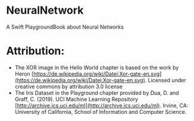 # NeuralNetwork
A Swift PlaygroundBook about Neural Networks

# Attribution:
 - The XOR image in the Hello World chapter is based on the work by Heron [https://de.wikipedia.org/wiki/Datei:Xor-gate-en.svg](https://de.wikipedia.org/wiki/Datei:Xor-gate-en.svg). Licensed under creative commons by attribution 3.0 license
 - The Iris Dataset in the Playground chapter provided by Dua, D. and Graff, C. (2019). UCI Machine Learning Repository [http://archive.ics.uci.edu/ml](http://archive.ics.uci.edu/ml). Irvine, CA: University of California, School of Information and Computer Science.
